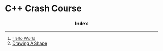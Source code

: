 # C++ Crash Course

<h3 align="center"> Index </h3>
<hr>

1. [Hello World](HelloWorld.cpp)
2. [Drawing A Shape](DrawingAShape.cpp)


